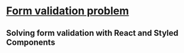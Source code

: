 # [Form validation problem](https://springload.github.io/form-validation-problem/)

## Solving form validation with React and Styled Components
